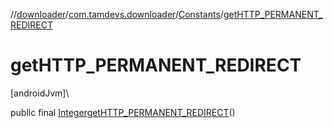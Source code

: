 //[downloader](../../../index.md)/[com.tamdevs.downloader](../index.md)/[Constants](index.md)/[getHTTP_PERMANENT_REDIRECT](get-h-t-t-p_-p-e-r-m-a-n-e-n-t_-r-e-d-i-r-e-c-t.md)

# getHTTP_PERMANENT_REDIRECT

[androidJvm]\

public final [Integer](https://developer.android.com/reference/kotlin/java/lang/Integer.html)[getHTTP_PERMANENT_REDIRECT](get-h-t-t-p_-p-e-r-m-a-n-e-n-t_-r-e-d-i-r-e-c-t.md)()
